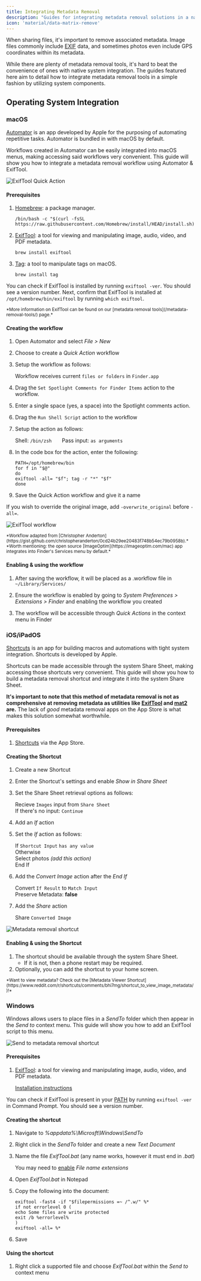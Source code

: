 ```yaml
---
title: Integrating Metadata Removal
description: "Guides for integrating metadata removal solutions in a native fashion."
icon: 'material/data-matrix-remove'
---
```


When sharing files, it's important to remove associated metadata. Image files commonly include [EXIF](https://en.wikipedia.org/wiki/Exif) data, and sometimes photos even include GPS coordinates within its metadata.

While there are plenty of metadata removal tools, it's hard to beat the convenience of ones with native system integration. The guides featured here aim to detail how to integrate metadata removal tools in a simple fashion by utilizing system components.

## Operating System Integration

### macOS

[Automator](https://support.apple.com/guide/automator/welcome/mac) is an app developed by Apple for the purposing of automating repetitive tasks. Automator is bundled in with macOS by default.

Workflows created in Automator can be easily integrated into macOS menus, making accessing said workflows very convenient. This guide will show you how to integrate a metadata removal workflow using Automator & ExifTool.

![ExifTool Quick Action](/assets/img/integrating-metadata-removal/preview-macos.jpg)

#### Prerequisites

1. [Homebrew](https://brew.sh): a package manager.

	```
	/bin/bash -c "$(curl -fsSL https://raw.githubusercontent.com/Homebrew/install/HEAD/install.sh)"
	```
	
2. [ExifTool](https://exiftool.org): a tool for viewing and manipulating image, audio, video, and PDF metadata.

	```
	brew install exiftool
	```

3. [Tag](https://github.com/jdberry/tag/): a tool to manipulate tags on macOS.

	```
	brew install tag
	```

You can check if ExifTool is installed by running `exiftool -ver`. You should see a version number. Next, confirm that ExifTool is installed at `/opt/homebrew/bin/exiftool` by running `which exiftool`.

<small>
*More information on ExifTool can be found on our [metadata removal tools](/metadata-removal-tools/) page.*
</small>

#### Creating the workflow

1. Open Automator and select *File > New*

2. Choose to create a *Quick Action* workflow

3. Setup the workflow as follows:

	Workflow receives current `files or folders` in `Finder.app`

4. Drag the `Set Spotlight Comments for Finder Items` action to the workflow.

5. Enter a single space (yes, a space) into the Spotlight comments action.

6. Drag the `Run Shell Script` action to the workflow

7. Setup the action as follows:

	Shell: `/bin/zsh` &nbsp; &nbsp; &nbsp; Pass input: `as arguments`

8. In the code box for the action, enter the following:

	```
	PATH=/opt/homebrew/bin
	for f in "$@"
	do	
	exiftool -all= "$f"; tag -r "*" "$f"
	done
	```

9. Save the Quick Action workflow and give it a name

If you wish to override the original image, add `-overwrite_original` before `-all=`.

![ExifTool workflow](/assets/img/integrating-metadata-removal/workflow.jpg)

<small>
*Workflow adapted from [Christopher Anderton](https://gist.github.com/christopheranderton/0cd24b29ee20483f748b54ec79b0958b).*
<br>
*Worth mentioning: the open source [ImageOptim](https://imageoptim.com/mac) app integrates into Finder's Services menu by default.*
</small>

#### Enabling & using the workflow

1. After saving the workflow, it will be placed as a .workflow file in `~/Library/Services/`

2. Ensure the workflow is enabled by going to *System Preferences > Extensions > Finder* and enabling the workflow you created

3. The workflow will be accessible through *Quick Actions* in the context menu in Finder

### iOS/iPadOS

[Shortcuts](https://support.apple.com/guide/shortcuts/welcome/ios) is an app for building macros and automations with tight system integration. Shortcuts is developed by Apple.

Shortcuts can be made accessible through the system Share Sheet, making accessing those shortcuts very convenient. This guide will show you how to build a metadata removal shortcut and integrate it into the system Share Sheet.

**It's important to note that this method of metadata removal is not as comprehensive at removing metadata as utilities like [ExifTool](/metadata-removal-tools/#exiftool) and [mat2](/metadata-removal-tools/#mat2) are.** The lack of *good* metadata removal apps on the App Store is what makes this solution somewhat worthwhile.

#### Prerequisites

1. [Shortcuts](https://apps.apple.com/us/app/shortcuts/id915249334) via the App Store.

#### Creating the Shortcut

1. Create a new Shortcut

2. Enter the Shortcut's settings and enable *Show in Share Sheet*

3. Set the Share Sheet retrieval options as follows:

	Recieve `Images` input from `Share Sheet`<br>
	If there's no input: `Continue`
	
4. Add an *If* action

5. Set the *If* action as follows:

	If `Shortcut Input` `has any value`<br>
	Otherwise<br>
	Select photos *(add this action)*<br>
	End If

6. Add the *Convert Image* action after the *End If*

	Convert `If Result` to `Match Input`<br>
	Preserve Metadata: **false**

7. Add the *Share* action

	Share `Converted Image`

![Metadata removal shortcut](/assets/img/integrating-metadata-removal/shortcut.png)

#### Enabling & using the Shortcut

1. The shortcut should be available through the system Share Sheet.
	- If it is not, then a phone restart may be required.
2. Optionally, you can add the shortcut to your home screen.

<small>
*Want to view metadata? Check out the [Metadata Viewer Shortcut](https://www.reddit.com/r/shortcuts/comments/bhi7mg/shortcut_to_view_image_metadata/)!*
</small>


### Windows

Windows allows users to place files in a *SendTo* folder which then appear in the *Send to* context menu. This guide will show you how to add an ExifTool script to this menu.

![Send to metadata removal shortcut](/assets/img/integrating-metadata-removal/sendto.jpg)

#### Prerequisites

1. [ExifTool](https://exiftool.org): a tool for viewing and manipulating image, audio, video, and PDF metadata.

	[Installation instructions](https://exiftool.org/install.html#Windows)

You can check if ExifTool is present in your [PATH](https://www.computerhope.com/issues/ch000549.htm) by running `exiftool -ver` in Command Prompt. You should see a version number.

#### Creating the shortcut

1. Navigate to *%appdata%\Microsft\Windows\SendTo*

2. Right click in the *SendTo* folder and create a new *Text Document*

3. Name the file *ExifTool.bat* (any name works, however it must end in *.bat*)

	You may need to [enable](https://www.howtogeek.com/205086/beginner-how-to-make-windows-show-file-extensions/) *File name extensions*

4. Open *ExifTool.bat* in Notepad

5. Copy the following into the document:

	```
	exiftool -fast4 -if "$filepermissions =~ /^.w/" %*
	if not errorlevel 0 (
	echo Some files are write protected
	exit /b %errorlevel%
	)
	exiftool -all= %*
	```

6. Save

#### Using the shortcut

1. Right click a supported file and choose *ExifTool.bat* within the *Send to* context menu